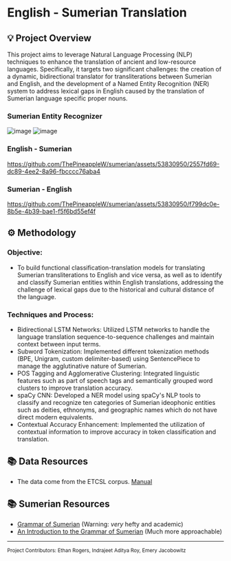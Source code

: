 # English - Sumerian Translation

## :bulb: Project Overview
This project aims to leverage Natural Language Processing (NLP) techniques to enhance the translation of ancient and low-resource languages. Specifically, it targets two significant challenges: the creation of a dynamic, bidirectional translator for transliterations between Sumerian and English, and the development of a Named Entity Recognition (NER) system to address lexical gaps in English caused by the translation of Sumerian language specific proper nouns.

### Sumerian Entity Recognizer
![image](https://github.com/ThePineappleW/sumerian/assets/53830950/9a654810-91f1-4dea-9a6d-ee1f63c02f5e)
![image](https://github.com/ThePineappleW/sumerian/assets/53830950/9ef021e3-9981-4a1a-b3d9-87666a231f5d)
### English - Sumerian
https://github.com/ThePineappleW/sumerian/assets/53830950/2557fd69-dc89-4ee2-8a96-fbcccc76aba4
### Sumerian - English
https://github.com/ThePineappleW/sumerian/assets/53830950/f799dc0e-8b5e-4b39-bae1-f5f6bd55ef4f

## :gear: Methodology
### Objective:
- To build functional classification-translation models for translating Sumerian transliterations to English and vice versa, as well as to identify and classify Sumerian entities within English translations, addressing the challenge of lexical gaps due to the historical and cultural distance of the language.

### Techniques and Process:
- Bidirectional LSTM Networks: Utilized LSTM networks to handle the language translation sequence-to-sequence challenges and maintain context between input terms.
- Subword Tokenization: Implemented different tokenization methods (BPE, Unigram, custom delimiter-based) using SentencePiece to manage the agglutinative nature of Sumerian.
- POS Tagging and Agglomerative Clustering: Integrated linguistic features such as part of speech tags and semantically grouped word clusters to improve translation accuracy.
- spaCy CNN: Developed a NER model using spaCy's NLP tools to classify and recognize ten categories of Sumerian ideophonic entities such as deities, ethnonyms, and geographic names which do not have direct modern equivalents.
- Contextual Accuracy Enhancement: Implemented the utilization of contextual information to improve accuracy in token classification and translation.

## :books: Data Resources
- The data come from the ETCSL corpus. [Manual](https://etcsl.orinst.ox.ac.uk/edition2/etcslmanual.php)

## :books: Sumerian Resources
- [Grammar of Sumerian](https://scholarlypublications.universiteitleiden.nl/handle/1887/16107) (Warning: *very* hefty and academic)
- [An Introduction to the Grammar of Sumerian](https://edit.elte.hu/xmlui/bitstream/handle/10831/31083/ZolyomiG_Introduction%20to%20the%20grammar%20of%20Sumerian.pdf;sequence=1) (Much more approachable)

---

<sub>Project Contributors: Ethan Rogers, Indrajeet Aditya Roy, Emery Jacobowitz</sub>
